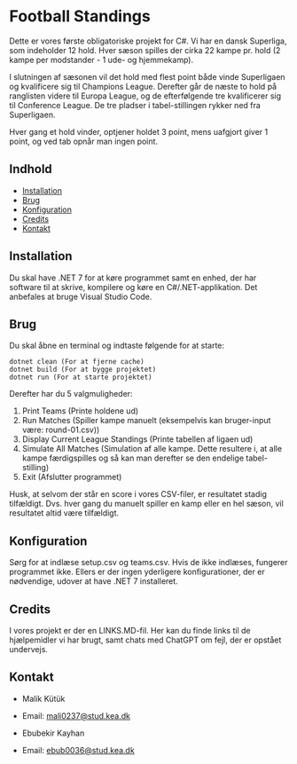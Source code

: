 # Football Standings

Dette er vores første obligatoriske projekt for C#. Vi har en dansk Superliga, som indeholder 12 hold. Hver sæson spilles der cirka 22 kampe pr. hold (2 kampe per modstander - 1 ude- og hjemmekamp).

I slutningen af sæsonen vil det hold med flest point både vinde Superligaen og kvalificere sig til Champions League. Derefter går de næste to hold på ranglisten videre til Europa League, og de efterfølgende tre kvalificerer sig til Conference League. De tre pladser i tabel-stillingen rykker ned fra Superligaen.

Hver gang et hold vinder, optjener holdet 3 point, mens uafgjort giver 1 point, og ved tab opnår man ingen point.

## Indhold

- [Installation](#Instillation)
- [Brug](#Brug)
- [Konfiguration](#Konfiguration)
- [Credits](#Credits)
- [Kontakt](#Kontakt)

## Installation

Du skal have .NET 7 for at køre programmet samt en enhed, der har software til at skrive, kompilere og køre en C#/.NET-applikation. Det anbefales at bruge Visual Studio Code.

## Brug

Du skal åbne en terminal og indtaste følgende for at starte:

    dotnet clean (For at fjerne cache)
    dotnet build (For at bygge projektet)
    dotnet run (For at starte projektet)

Derefter har du 5 valgmuligheder:

1. Print Teams (Printe holdene ud)
2. Run Matches (Spiller kampe manuelt (eksempelvis kan bruger-input være: round-01.csv))
3. Display Current League Standings (Printe tabellen af ligaen ud)
4. Simulate All Matches (Simulation af alle kampe. Dette resultere i, at alle kampe færdigspilles og så kan man derefter se den endelige tabel-stilling)
5. Exit (Afslutter programmet)

Husk, at selvom der står en score i vores CSV-filer, er resultatet stadig tilfældigt. Dvs. hver gang du manuelt spiller en kamp eller en hel sæson, vil resultatet altid være tilfældigt.

## Konfiguration

Sørg for at indlæse setup.csv og teams.csv. Hvis de ikke indlæses, fungerer programmet ikke. Ellers er der ingen yderligere konfigurationer, der er nødvendige, udover at have .NET 7 installeret.

## Credits

I vores projekt er der en LINKS.MD-fil. Her kan du finde links til de hjælpemidler vi har brugt, samt chats med ChatGPT om fejl, der er opstået undervejs.

## Kontakt

- Malik Kütük
- Email: mali0237@stud.kea.dk

- Ebubekir Kayhan
- Email: ebub0036@stud.kea.dk
